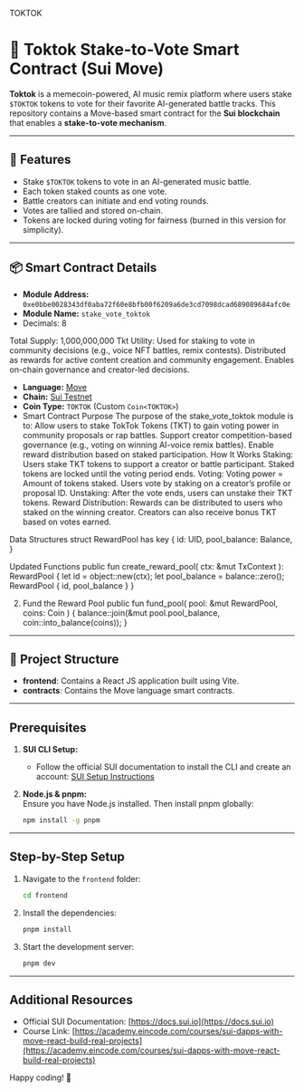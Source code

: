 TOKTOK

# 🎵 Toktok Stake-to-Vote Smart Contract (Sui Move)

**Toktok** is a memecoin-powered, AI music remix platform where users stake `$TOKTOK` tokens to vote for their favorite AI-generated battle tracks. This repository contains a Move-based smart contract for the **Sui blockchain** that enables a **stake-to-vote mechanism**.

---

## 🚀 Features

- Stake `$TOKTOK` tokens to vote in an AI-generated music battle.
- Each token staked counts as one vote.
- Battle creators can initiate and end voting rounds.
- Votes are tallied and stored on-chain.
- Tokens are locked during voting for fairness (burned in this version for simplicity).

---

## 📦 Smart Contract Details

- **Module Address:** `0xe0bbe0028343df0aba72f60e8bfb00f6209a6de3cd7098dcad689089684afc0e`
- **Module Name:** `stake_vote_toktok`
- Decimals: 8

Total Supply: 1,000,000,000 Tkt
Utility:
Used for staking to vote in community decisions (e.g., voice NFT battles, remix contests).
Distributed as rewards for active content creation and community engagement.
Enables on-chain governance and creator-led decisions.
- **Language:** [Move](https://github.com/move-language/move)
- **Chain:** [Sui Testnet](https://docs.sui.io/)
- **Coin Type:** `TOKTOK` (Custom `Coin<TOKTOK>`)
-  Smart Contract Purpose
The purpose of the stake_vote_toktok module is to:
Allow users to stake TokTok Tokens (TKT) to gain voting power in community proposals or rap battles.
Support creator competition-based governance (e.g., voting on winning AI-voice remix battles).
Enable reward distribution based on staked participation.
 How It Works
Staking:
Users stake TKT tokens to support a creator or battle participant.
Staked tokens are locked until the voting period ends.
Voting:
Voting power = Amount of tokens staked.
Users vote by staking on a creator’s profile or proposal ID.
Unstaking:
After the vote ends, users can unstake their TKT tokens.
Reward Distribution:
Rewards can be distributed to users who staked on the winning creator.
Creators can also receive bonus TKT based on votes earned.


Data Structures
struct RewardPool has key {
    id: UID,
    pool_balance: Balance<TokTokToken>,
}



 Updated Functions
public fun create_reward_pool(
    ctx: &mut TxContext
): RewardPool {
    let id = object::new(ctx);
    let pool_balance = balance::zero<TokTokToken>();
    RewardPool { id, pool_balance }
}


2. Fund the Reward Pool
public fun fund_pool(
    pool: &mut RewardPool,
    coins: Coin<TokTokToken>
) {
    balance::join(&mut pool.pool_balance, coin::into_balance(coins));
}
---

## 📁 Project Structure
- **frontend**: Contains a React JS application built using Vite.
- **contracts**: Contains the Move language smart contracts.

---

## Prerequisites

1. **SUI CLI Setup:**  
   - Follow the official SUI documentation to install the CLI and create an account: [SUI Setup Instructions](https://docs.sui.io/guides/developer/getting-started/sui-install)

2. **Node.js & pnpm:**  
   Ensure you have Node.js installed. Then install pnpm globally:

   ```bash
   npm install -g pnpm
   ```

---

## Step-by-Step Setup

1. Navigate to the `frontend` folder:

   ```bash
   cd frontend
   ```

2. Install the dependencies:

   ```bash
   pnpm install
   ```

3. Start the development server:

   ```bash
   pnpm dev
   ```

---

## Additional Resources

- Official SUI Documentation: [https://docs.sui.io](https://docs.sui.io)
- Course Link: [https://academy.eincode.com/courses/sui-dapps-with-move-react-build-real-projects](https://academy.eincode.com/courses/sui-dapps-with-move-react-build-real-projects)

Happy coding! 🚀
